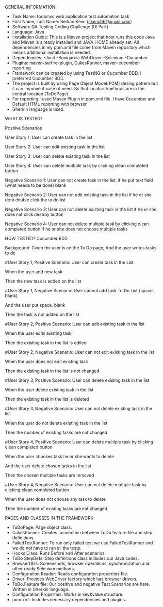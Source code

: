 GENERAL INFORMATION:
* Task Name: todomvc web application test automation task
* First Name, Last Name: Serkan Kenc (skenc06@gmail.com)
* Software QA Testing Coding Challenge (UI Part)
* Language: Java
* Installation Guide:
This is a Maven project that host runs this code Java and Maven is already installed and JAVA_HOME already set.
All dependencies in my pom.xml file come from Maven repository which means additional installation is needed.
* Dependencies:
 -Junit
 -Bonigarcia WebDriver
 -Selenium
 -Cucumber
* Plugins: maven-surfire-plugin, CukesRunner, maven-cucumber-reporting
* Framework can be created by using TestNG or Cucumber BDD, I preferred Cucumber BDD.
* The project is built by using Page Object Model(POM) desing pattern but it can improve if case of need. So that locators/methods are in the central location (ToDoPage)
* For reporting I used Maven Plugin in pom.xml file. I have Cucumber and Default HTML reporting with browser
* Gherkin language is used.


WHAT IS TESTED?

Positive Scenarios
 
  User Story 1: User can create task in the list
  
  User Story 2: User can edit existing task in the list
  
  User Story 3: User can delete existing task in the list
  
  User Story 4: User can delete multiple task by clicking clean completed button
 
Negative Scenario 1: User can not create task in the list, if he put text field (what needs to be done) blank
  
Negative Scenario 2: User can not edit existing task in the list if he or she dont double click the to do list
  
Negative Scenario 3: User can not delete existing task in the list if he or she does not click destroy button
  
Negative Scenario 4: User can not delete multiple task by clicking clean completed button if he or she does not choose multiple tasks
   

HOW TESTED? Cucumber BDD

Background: Given the user is on the To Do page, And the user writes tasks to do
  
#User Story 1, Positive Scenario: User can create task in the List

  When the user add new task
  
  Then the new task is added on the list

#User Story 1, Negative Scenario: User cannot add task To Do List (space, blank)

  And the user put space, blank
  
  Then the task is not added on the list

#User Story 2, Positive Scenario: User can edit existing task in the list

  When the user edits existing task
  
  Then the existing task in the list is edited

#User Story 2, Negative Scenario: User can not edit existing task in the list

  When the user does not edit existing task
  
  Then the existing task in the list is not changed

#User Story 3, Positive Scenario: User can delete existing task in the list

  When the user delete existing task in the list
  
  Then the existing task in the list is deleted

#User Story 3, Negative Scenario: User can not delete existing task in the list

  When the user do not delete existing task in the list
  
  Then the number of existing tasks are not changed

#User Story 4, Positive Scenario: User can delete multiple task by clicking clean completed button

  When the user chooses task he or she wants to delete
  
  And the user delete chosen tasks in the list
  
  Then the chosen multiple tasks are removed

#User Story 4, Negative Scenario: User can not delete multiple task by clicking clean completed button

  When the user does not choose any task to delete
  
  Then the number of existing tasks are not changed


PAGES AND CLASSES IN THE FRAMEWORK:

* ToDoPage: Page object class.
* CukesRunner: Creates connection between ToDo.feature file and step definitions.
* FailedTestRunner: To run only failed test we use FailedTestRunner and we do not have to run all the tests.
* Hooks Class: Runs Before and After scenarios.
* ToDo StepDefs: Step definitions class includes our Java codes.
* BrowserUtils: Screenshots, browser operations, synchronization and other ready Selenium methods.
* Configuration Reader: Reads configuration.properties file. 
* Driver: Provides WebDriver factory which has browser drivers.
* ToDo.Feature file: Our positive and negative Test Scenarios are here. Written in Gherkin language.
* Configuration Properties: Works in key&value structure.
* pom.xml: Includes necessary dependencies and plugins.

